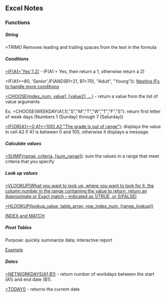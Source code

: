 ## Excel Notes

### Functions

##### String
=TRIM()
Removes leading and trailing spaces from the text in the formula

##### Conditions
[=IF(A1='Yes',1,2)](https://support.microsoft.com/en-us/office/if-function-69aed7c9-4e8a-4755-a9bc-aa8bbff73be2) - IF(A1 = Yes, then return a 1, otherwise return a 2)

=IF(A1>=80, 'Senior',IF(AND(B1>21, B1<70), "Adult", "Young")): [Nesting IFs to handle more conditions](https://exceljet.net/formula/if-else)

[=CHOOSE(index_num, value1, [value2], ...)](https://support.microsoft.com/en-us/office/choose-function-fc5c184f-cb62-4ec7-a46e-38653b98f5bc) - return a value from the list of value arguments

Ex. =CHOOSE(WEEKDAY(A1,1),"S","M","T","W","T","F","S"): return first letter of week days (Numbers 1 (Sunday) through 7 (Saturday))

[=IF(OR(A1>=0,A1<=100),A2,"The grade is out of range")](https://support.microsoft.com/en-us/office/or-function-7d17ad14-8700-4281-b308-00b131e22af0): displays the value in cell A2 if A1 is between 0 and 100, otherwise it displays a message.

##### Calculate values

[=SUMIF(range, criteria, [sum_range])](https://support.microsoft.com/en-us/office/sumif-function-169b8c99-c05c-4483-a712-1697a653039b): sum the values in a range that meet criteria that you specify

##### Look up values
[=VLOOKUP(What you want to look up, where you want to look for it, the column number in the range containing the value to return, return an Approximate or Exact match – indicated as 1/TRUE, or 0/FALSE)](https://support.microsoft.com/en-us/office/vlookup-function-0bbc8083-26fe-4963-8ab8-93a18ad188a1)

[=HLOOKUP(lookup_value, table_array, row_index_num, [range_lookup])](https://support.microsoft.com/en-us/office/hlookup-function-a3034eec-b719-4ba3-bb65-e1ad662ed95f)

[INDEX and MATCH](https://exceljet.net/index-and-match)

##### Pivot Tables
Purpose: quickly summarize data; interactive report

[Example](https://exceljet.net/excel-pivot-tables)

##### Dates
[=NETWORKDAYS(A1,B1)](https://support.microsoft.com/en-us/office/networkdays-function-48e717bf-a7a3-495f-969e-5005e3eb18e7) - return number of workdays between the start (A1) and end date (B1).

[=TODAY()](https://exceljet.net/excel-functions/excel-today-function) - returns the current date
